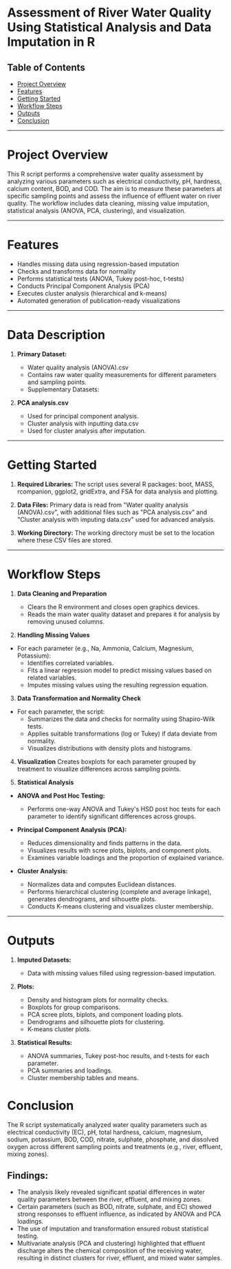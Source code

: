 # Assessment of River Water Quality Using Statistical Analysis and Data Imputation in R

## Table of Contents

- [Project Overview](#project-overview)
- [Features](#features)
- [Getting Started](#getting-started)
- [Workflow Steps](#workflow-steps)
- [Outputs](#outputs)
- [Conclusion](#conclusion)

---

# Project Overview
This R script performs a comprehensive water quality assessment by analyzing various parameters such as electrical conductivity, pH, hardness, calcium content, BOD, and COD. The aim is to measure these parameters at specific sampling points and assess the influence of effluent water on river quality. The workflow includes data cleaning, missing value imputation, statistical analysis (ANOVA, PCA, clustering), and visualization.

---

# Features
- Handles missing data using regression-based imputation
- Checks and transforms data for normality
- Performs statistical tests (ANOVA, Tukey post-hoc, t-tests)
- Conducts Principal Component Analysis (PCA)
- Executes cluster analysis (hierarchical and k-means)
- Automated generation of publication-ready visualizations

---

# Data Description

1. **Primary Dataset:**

   - Water quality analysis (ANOVA).csv
   - Contains raw water quality measurements for different parameters and sampling points.
   - Supplementary Datasets:

2. **PCA analysis.csv**

   - Used for principal component analysis.
   - Cluster analysis with inputting data.csv
   - Used for cluster analysis after imputation.

---

# Getting Started

1. **Required Libraries:**
The script uses several R packages: boot, MASS, rcompanion, ggplot2, gridExtra, and FSA for data analysis and plotting.

2. **Data Files:**
Primary data is read from "Water quality analysis (ANOVA).csv", with additional files such as "PCA analysis.csv" and "Cluster analysis with imputing data.csv" used for advanced analysis.

3. **Working Directory:**
The working directory must be set to the location where these CSV files are stored.

---

# Workflow Steps

1. **Data Cleaning and Preparation**
   - Clears the R environment and closes open graphics devices.
   - Reads the main water quality dataset and prepares it for analysis by removing unused columns.

2. **Handling Missing Values**
- For each parameter (e.g., Na, Ammonia, Calcium, Magnesium, Potassium):
   - Identifies correlated variables.
   - Fits a linear regression model to predict missing values based on related variables.
   - Imputes missing values using the resulting regression equation.

3. **Data Transformation and Normality Check**
- For each parameter, the script:
   - Summarizes the data and checks for normality using Shapiro-Wilk tests.
   - Applies suitable transformations (log or Tukey) if data deviate from normality.
   - Visualizes distributions with density plots and histograms.

4. **Visualization**
Creates boxplots for each parameter grouped by treatment to visualize differences across sampling points.

5. **Statistical Analysis**

- **ANOVA and Post Hoc Testing:**
  - Performs one-way ANOVA and Tukey's HSD post hoc tests for each parameter to identify significant differences across groups.

- **Principal Component Analysis (PCA):**
  - Reduces dimensionality and finds patterns in the data.
  - Visualizes results with scree plots, biplots, and component plots.
  - Examines variable loadings and the proportion of explained variance.

- **Cluster Analysis:**
  - Normalizes data and computes Euclidean distances.
  - Performs hierarchical clustering (complete and average linkage), generates dendrograms, and silhouette plots.
  - Conducts K-means clustering and visualizes cluster membership.

---

# Outputs

1. **Imputed Datasets:**
   - Data with missing values filled using regression-based imputation.

2. **Plots:**
   - Density and histogram plots for normality checks.
   - Boxplots for group comparisons.
   - PCA scree plots, biplots, and component loading plots.
   - Dendrograms and silhouette plots for clustering.
   - K-means cluster plots.

3. **Statistical Results:**
   - ANOVA summaries, Tukey post-hoc results, and t-tests for each parameter.
   - PCA summaries and loadings.
   - Cluster membership tables and means.

# Conclusion
The R script systematically analyzed water quality parameters such as electrical conductivity (EC), pH, total hardness, calcium, magnesium, sodium, potassium, BOD, COD, nitrate, sulphate, phosphate, and dissolved oxygen across different sampling points and treatments (e.g., river, effluent, mixing zones). 

## Findings:

- The analysis likely revealed significant spatial differences in water quality parameters between the river, effluent, and mixing zones.
- Certain parameters (such as BOD, nitrate, sulphate, and EC) showed strong responses to effluent influence, as indicated by ANOVA and PCA loadings.
- The use of imputation and transformation ensured robust statistical testing.
- Multivariate analysis (PCA and clustering) highlighted that effluent discharge alters the chemical composition of the receiving water, resulting in distinct clusters for river, effluent, and mixed water samples.

